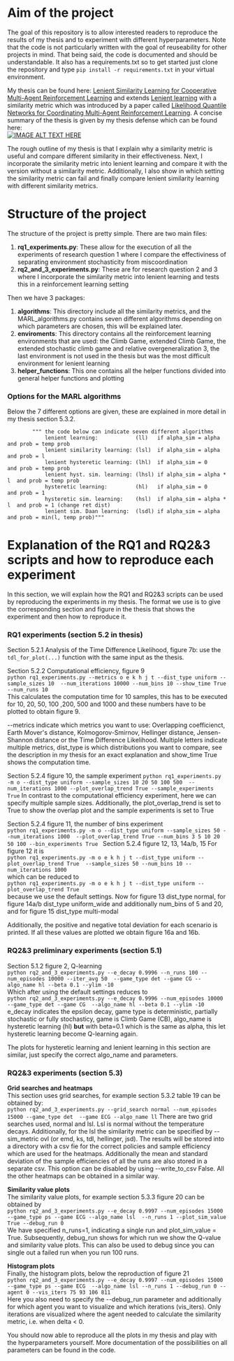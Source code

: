# Aim of the project
The goal of this repository is to allow interested readers to reproduce the results of my thesis and to experiment with different hyperparameters. Note that the
code is not particularly written with the goal of reuseability for other projects in mind. That being said, the code is documented and should be understandable. 
It also has a requirements.txt so to get started just clone the repository and type
`pip install -r requirements.txt` in your virtual environment.

My thesis can be found here: [Lenient Similarity Learning for Cooperative Multi-Agent Reinforcement Learning](https://scripties.uba.uva.nl/search?id=716643) 
and extends [Lenient learning](https://dl.acm.org/doi/abs/10.5555/2946645.3007037) with a similarity metric which was introduced by a paper called
[Likelihood Quantile Networks for Coordinating Multi-Agent Reinforcement Learning](http://ifaamas.org/Proceedings/aamas2020/pdfs/p798.pdf). 
A concise summary of the thesis is given by my thesis defense which can be found here:<br>
[![IMAGE ALT TEXT HERE](http://img.youtube.com/vi/6kyZ9ac8bk4/0.jpg)](https://www.youtube.com/watch?v=6kyZ9ac8bk4)

The rough outline of my thesis is that I explain why a similarity metric is useful and compare different similarity in their effectiveness. Next, I incorporate the 
similarity metric into lenient learning and compare it with the version without a similarity metric. Additionally, I also show in which setting the similarity 
metric can fail and finally compare lenient similarity learning with different similarity metrics. 

# Structure of the project
The structure of the project is pretty simple. There are two main files:
<ol>
<li> <strong>rq1_experiments.py</strong>: These allow for the execution of all the experiments of research question 1
where I compare the effectiviness of separating environment stochasticity from miscoordination</li>
<li><strong>rq2_and_3_experiments.py</strong>: These are for research question 2 and 3 
where I incorporate the similarity metric into lenient learning and tests this in a reinforcement learning setting</li>
</ol>

Then we have 3 packages:
<ol>
<li> <strong>algorithms</strong>: This directory include all the similarity metrics, and 
the MARL_algorithms.py contains seven different algorithms depending on which parameters
   are chosen, this will be explained later.</li>
<li> <strong>enviroments</strong>: This directory contains all the reinforcement learning 
environments that are used: the Climb Game, extended Climb Game, the extended stochastic
climb game and relative overgeneralization 3, the last environment is not used in the thesis but was the
most difficult environment for lenient learning</li>
<li><strong>helper_functions</strong>: This one contains all the helper functions divided into 
general helper functions and plotting</li>
</ol>

### Options for the MARL algorithms
Below the 7 different options are given, these are explained in more detail in my thesis section 5.3.2.

            """ the code below can indicate seven different algorithms
                lenient learning:            (ll)   if alpha_sim = alpha      and prob = temp prob
                lenient similarity learning: (lsl)  if alpha_sim = alpha      and prob = l
                lenient hysteretic learning: (lhl)  if alpha_sim = 0          and prob = temp prob
                lenient hyst. sim. learning: (lhsl) if alpha_sim = alpha * l  and prob = temp prob
                hysteretic learning:         (hl)   if alpha_sim = 0          and prob = 1 
                hysteretic sim. learning:    (hsl)  if alpha_sim = alpha * l  and prob = 1 (change ret dist)
                lenient sim. Daan learning:  (lsdl) if alpha_sim = alpha      and prob = min(l, temp prob)"""

# Explanation of the RQ1 and RQ2&3 scripts and how to reproduce each experiment
In this section, we will explain how the RQ1 and RQ2&3 scripts can be used by reproducing
the experiments in my thesis. The format we use is to give the corresponding section and figure in
the thesis that shows the experiment and then how to reproduce it. 

### RQ1 experiments (section 5.2 in thesis)
Section 5.2.1 Analysis of the Time Difference Likelihood, 
figure 7b: use the  `tdl_for_plot(...)` function with the same input as the thesis.

Section 5.2.2 Computational efficiency, figure 9<br>
`python rq1_experiments.py --metrics o e k h j t --dist_type uniform --sample_sizes 10 
--num_iterations 10000 --num_bins 10 --show_time True --num_runs 10`<br>
This calculates the computation time for 10 samples, this has to be executed for 10, 20, 50, 100
,200, 500 and 1000 and these numbers have to be plotted to obtain figure 9. 

--metrics indicate which metrics you want to use: Overlapping coefficienct, Earth Mover's distance, 
Kolmogorov-Smirnov, Hellinger distance, Jensen-Shannon distance or the Time Difference Likelihood. 
Multiple letters indicate multiple metrics, dist_type is which distributions you want to compare, 
see the description in my thesis for an exact explanation and show_time True shows the computation
time. 

Section 5.2.4 figure 10, the sample experiment
`python rq1_experiments.py -m o --dist_type uniform --sample_sizes 10 20 50 100 500 
--num_iterations 1000 --plot_overlap_trend True --sample_experiments True`
In contrast to the computational efficiency experiment, here we can specify multiple sample sizes.
Additionally, the plot_overlap_trend is set to True to show the overlap plot and the
sample experiments is set to True

Section 5.2.4 figure 11, the number of bins experiment<br>
`python rq1_experiments.py -m o --dist_type uniform --sample_sizes 50 --num_iterations 1000 
--plot_overlap_trend True --num_bins 3 5 10 20 50 100 --bin_experiments True
`
Section 5.2.4 figure 12, 13, 14a/b, 15
For figure 12 it is <br>
`python rq1_experiments.py -m o e k h j t --dist_type uniform --plot_overlap_trend True 
--sample_sizes 50 --num_bins 10 --num_iterations 1000
`<br> which can be reduced to <br>
`python rq1_experiments.py -m o e k h j t --dist_type uniform --plot_overlap_trend True` 
<br>because we use the default settings. 
Now for figure 13 dist_type normal, for figure 14a/b dist_type uniform_wide and additionally 
num_bins of 5 and 20, and for figure 15 dist_type multi-modal

Additionally, the positive and negative total deviation for each scenario is printed. If all these
values are plotted we obtain figure 16a and 16b.

### RQ2&3 preliminary experiments (section 5.1)
Section 5.1.2 figure 2, Q-learning<br>
`python rq2_and_3_experiments.py --e_decay 0.9996 --n_runs 100 --num_episodes 10000 --iter_avg 50 
--game_type det --game CG --algo_name hl --beta 0.1 --ylim -10`<br>
Which after using the default settings reduces to<br>
`python rq2_and_3_experiments.py --e_decay 0.9996 --num_episodes 10000 --game_type det --game CG 
--algo_name hl --beta 0.1 --ylim -10`<br>
e_decay indicates the epsilon decay, game type is deterministic, partially stochastic or fully
stochasticy, game is Climb Game (CB), algo_name is hysteretic learning (hl) **but** with beta=0.1 
which is the same as alpha, this let hysteretic learning become Q-learning again. 

The plots for hysteretic learning and lenient learning in this section are similar, just specify the
correct algo_name and parameters. 

### RQ2&3 experiments (section 5.3)
**Grid searches and heatmaps**<br>
This section uses grid searches, for example section 5.3.2 table 19 can be obtained by:<br>
`python rq2_and_3_experiments.py --grid_search normal --num_episodes 15000 --game_type det 
--game ECG --algo_name ll`
There are two grid searches used, normal and lsl. Lsl is normal without the temperature decays. 
Additionally, for the lsl the similarity metric can be specified by 
--sim_metric ovl (or emd, ks, tdl, hellinger, jsd). The results will be stored into a directory with
a csv fie for the correct policies and sample efficiency which are used for the heatmaps. 
Additionally the mean and standard deviation of the sample efficiencies of all the runs are also
stored in a separate csv. This option can be disabled by using --write_to_csv False. 
All the other heatmaps can be obtained in a similar way. 

**Similarity value plots**<br>
The similarity value plots, for example section 5.3.3 figure 20 can be obtained by<br>
`python rq2_and_3_experiments.py --e_decay 0.9997 --num_episodes 15000 --game_type ps --game ECG --algo_name lsl 
--n_runs 1 --plot_sim_value True --debug_run 0`<br>
We have specified n_runs=1, indicating a single run and plot_sim_value = True. Subsequently, debug_run
shows for which run we show the Q-value and similarity value plots. This can also be used to debug
since you can single out a failed run when you run 100 runs.

**Histogram plots**<br>
Finally, the histogram plots, below the reproduction of figure 21<br>
`python rq2_and_3_experiments.py --e_decay 0.9997 --num_episodes 15000 --game_type ps --game ECG 
--algo_name lsl --n_runs 1 --debug_run 0 --agent 0 --vis_iters 75 93 106 811`<br>
Here you also need to specify the --debug_run parameter and additionally for which agent you want
to visualize and which iterations (vis_iters). Only iterations are visualized where the agent needed
to calculate the similarity metric, i.e. when delta < 0. 

You should now able to reproduce all the plots in my thesis and play with the hyperparameters yourself.
More documentation of the possibilities on all parameters can be found in the code. 
